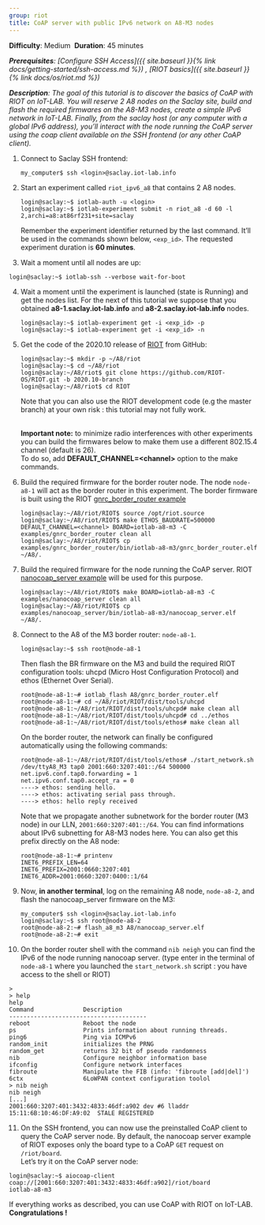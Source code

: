 ```yaml
---
group: riot
title: CoAP server with public IPv6 network on A8-M3 nodes
---
```


<i class="fas fa-grin-beam-sweat"></i> **Difficulty**: Medium
<i class="fas fa-stopwatch"></i> **Duration**: 45 minutes

_**Prerequisites**: [Configure SSH Access]({{ site.baseurl }}{% link
docs/getting-started/ssh-access.md %}) , [RIOT basics]({{ site.baseurl }}{% link
docs/os/riot.md %})_


_**Description**: The goal of this tutorial is to discover the basics of CoAP with RIOT on IoT-LAB. You will reserve 2 A8 nodes on the Saclay site, build and flash the required firmwares on the A8-M3 nodes, create a simple IPv6 network in IoT-LAB. Finally, from the saclay host (or any computer with a global IPv6 address), you’ll interact with the node running the CoAP server using the coap client available on the SSH frontend (or any other CoAP client)._

1. Connect to Saclay SSH frontend:
   ```
   my_computer$ ssh <login>@saclay.iot-lab.info
   ```

2. Start an experiment called `riot_ipv6_a8` that contains 2 A8 nodes.
   ```
   login@saclay:~$ iotlab-auth -u <login> 
   login@saclay:~$ iotlab-experiment submit -n riot_a8 -d 60 -l 2,archi=a8:at86rf231+site=saclay
   ```

   Remember the experiment identifier returned by the last command. It’ll be
   used in the commands shown below, `<exp_id>`. The requested experiment
   duration is **60 minutes**.

3. Wait a moment until all nodes are up:
  ```
  login@saclay:~$ iotlab-ssh --verbose wait-for-boot
  ```

4. Wait a moment until the experiment is launched (state is Running) and get
   the nodes list. For the next of this tutorial we suppose that you obtained
   **a8-1.saclay.iot-lab.info** and **a8-2.saclay.iot-lab.info** nodes.
   ```
   login@saclay:~$ iotlab-experiment get -i <exp_id> -p
   login@saclay:~$ iotlab-experiment get -i <exp_id> -n
   ```

5. Get the code of the 2020.10 release of [RIOT](https://github.com/riot-os/riot)
   from GitHub:
   ```
   login@saclay:~$ mkdir -p ~/A8/riot
   login@saclay:~$ cd ~/A8/riot
   login@saclay:~/A8/riot$ git clone https://github.com/RIOT-OS/RIOT.git -b 2020.10-branch
   login@saclay:~/A8/riot$ cd RIOT
   ```
   Note that you can also use the RIOT development code (e.g the master branch)
   at your own risk : this tutorial may not fully work.<br/><br/>

   **Important note:** to minimize radio interferences with other experiments
   you can build the firmwares below to make them use a different 802.15.4
   channel (default is 26).<br>
   To do so, add **DEFAULT_CHANNEL=&lt;channel&gt;** option to the make commands.

6. Build the required firmware for the border router node. The node `node-a8-1`
   will act as the border router in this experiment. The border firmware is
   built using the RIOT
   [gnrc_border_router example](https://github.com/RIOT-OS/RIOT/tree/master/examples/gnrc_border_router)
   ```
   login@saclay:~/A8/riot/RIOT$ source /opt/riot.source
   login@saclay:~/A8/riot/RIOT$ make ETHOS_BAUDRATE=500000 DEFAULT_CHANNEL=<channel> BOARD=iotlab-a8-m3 -C examples/gnrc_border_router clean all
   login@saclay:~/A8/riot/RIOT$ cp examples/gnrc_border_router/bin/iotlab-a8-m3/gnrc_border_router.elf ~/A8/.
   ```

7. Build the required firmware for the node running the CoAP server. RIOT
   [nanocoap_server example]((https://github.com/RIOT-OS/RIOT/tree/master/examples/nanocoap_server))
   will be used for this purpose.
   ```
   login@saclay:~/A8/riot/RIOT$ make BOARD=iotlab-a8-m3 -C examples/nanocoap_server clean all
   login@saclay:~/A8/riot/RIOT$ cp examples/nanocoap_server/bin/iotlab-a8-m3/nanocoap_server.elf ~/A8/.
   ```

8. Connect to the A8 of the M3 border router: `node-a8-1`.
   ```
   login@saclay:~$ ssh root@node-a8-1
   ```
   Then flash the BR firmware on the M3 and build the required RIOT
   configuration tools: uhcpd (Micro Host Configuration Protocol) and ethos
   (Ethernet Over Serial).
   ```
   root@node-a8-1:~# iotlab_flash A8/gnrc_border_router.elf
   root@node-a8-1:~# cd ~/A8/riot/RIOT/dist/tools/uhcpd 
   root@node-a8-1:~/A8/riot/RIOT/dist/tools/uhcpd# make clean all
   root@node-a8-1:~/A8/riot/RIOT/dist/tools/uhcpd# cd ../ethos
   root@node-a8-1:~/A8/riot/RIOT/dist/tools/ethos# make clean all
   ```
   On the border router, the network can finally be configured automatically
   using the following commands:
   ```
   root@node-a8-1:~/A8/riot/RIOT/dist/tools/ethos# ./start_network.sh /dev/ttyA8_M3 tap0 2001:660:3207:401::/64 500000
   net.ipv6.conf.tap0.forwarding = 1
   net.ipv6.conf.tap0.accept_ra = 0
   ----> ethos: sending hello.
   ----> ethos: activating serial pass through.
   ----> ethos: hello reply received
   ```
   Note that we propagate another subnetwork for the border router (M3 node) in
   our LLN, `2001:660:3207:401::/64`. You can find informations about IPv6
   subnetting for A8-M3 nodes here. You can also get this prefix directly on the
   A8 node:
   ```
   root@node-a8-1:~# printenv
   INET6_PREFIX_LEN=64
   INET6_PREFIX=2001:0660:3207:401
   INET6_ADDR=2001:0660:3207:0400::1/64
   ```

9. Now, **in another terminal**, log on the remaining A8 node, `node-a8-2`, and
   flash the nanocoap_server firmware on the M3:
   ```
   my_computer$ ssh <login>@saclay.iot-lab.info
   login@saclay:~$ ssh root@node-a8-2
   root@node-a8-2:~# flash_a8_m3 A8/nanocoap_server.elf
   root@node-a8-2:~# exit
   ```

10. On the border router shell with the command `nib neigh` you can find the
   IPv6 of the node running nanocoap server. (type enter in the terminal of
   `node-a8-1` where you launched the `start_network.sh` script : you have
   access to the shell or RIOT) 
   ```
   >
   > help
   help
   Command              Description
   ---------------------------------------
   reboot               Reboot the node
   ps                   Prints information about running threads.
   ping6                Ping via ICMPv6
   random_init          initializes the PRNG
   random_get           returns 32 bit of pseudo randomness
   nib                  Configure neighbor information base
   ifconfig             Configure network interfaces
   fibroute             Manipulate the FIB (info: 'fibroute [add|del]')
   6ctx                 6LoWPAN context configuration toolol
   > nib neigh
   nib neigh
   [...]
   2001:660:3207:401:3432:4833:46df:a902 dev #6 lladdr 15:11:6B:10:46:DF:A9:02  STALE REGISTERED
   ```

11. On the SSH frontend, you can now use the preinstalled CoAP client to query
   the CoAP server node. By default, the nanocoap server example of RIOT
   exposes only the board type to a CoAP `GET` request on `/riot/board`.<br/>
   Let’s try it on the CoAP server node:
   ```
   login@saclay:~$ aiocoap-client coap://[2001:660:3207:401:3432:4833:46df:a902]/riot/board
   iotlab-a8-m3
   ```

If everything works as described, you can use CoAP with RIOT on IoT-LAB. **Congratulations !**
